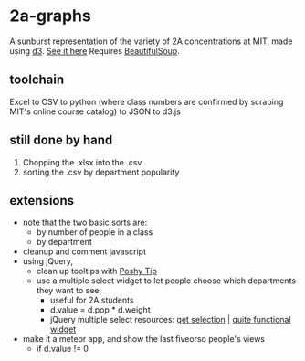 2a-graphs
=========

A sunburst representation of the variety of 2A concentrations at MIT, made using [d3](https://github.com/mbostock/d3/wiki). [See it here](http://web.mit.edu/eburn/www/2a)
Requires [BeautifulSoup](www.crummy.com/software/BeautifulSoup/).

toolchain
----------
Excel to CSV to python (where class numbers are confirmed by scraping MIT's online course catalog) to JSON to d3.js

still done by hand
-------------------
1. Chopping the .xlsx into the .csv
2. sorting the .csv by department popularity

extensions
-----------
- note that the two basic sorts are:
  - by number of people in a class
  - by department
- cleanup and comment javascript
- using jQuery, 
  - clean up tooltips with [Poshy Tip](http://vadikom.com/demos/poshytip/#download)
  - use a multiple select widget to let people choose which departments they want to see 
    - useful for 2A students
    - d.value = d.pop * d.weight
    - jQuery multiple select resources: [get selection](http://stackoverflow.com/questions/2290181/jquery-multiple-select-options) | [quite functional widget](http://www.erichynds.com/jquery/jquery-ui-multiselect-widget)
- make it a meteor app, and show the last fiveorso people's views
  - if d.value != 0